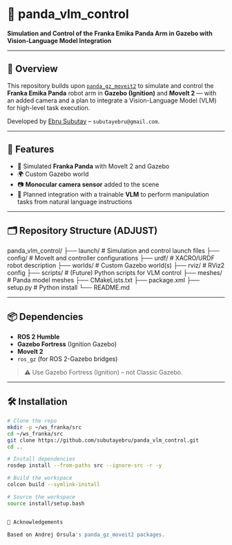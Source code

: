 # 🐼 panda_vlm_control

**Simulation and Control of the Franka Emika Panda Arm in Gazebo with Vision-Language Model Integration**

---

## 🧠 Overview

This repository builds upon [`panda_gz_moveit2`](https://github.com/AndrejOrsula/panda_gz_moveit2) to simulate and control the **Franka Emika Panda** robot arm in **Gazebo (Ignition)** and **MoveIt 2** — with an added camera and a plan to integrate a Vision-Language Model (VLM) for high-level task execution.

Developed by [Ebru Subutay](https://github.com/subutayebru) – `subutayebru@gmail.com`.

---

## 🚀 Features

- 🐼 Simulated **Franka Panda** with MoveIt 2 and Gazebo
- 🌍 Custom Gazebo world
- 📷 **Monocular camera sensor** added to the scene
- 🧠 Planned integration with a trainable **VLM** to perform manipulation tasks from natural language instructions

---

## 🗂️ Repository Structure  (ADJUST)
panda_vlm_control/
├── launch/ # Simulation and control launch files
├── config/ # MoveIt and controller configurations
├── urdf/ # XACRO/URDF robot description
├── worlds/ # Custom Gazebo world(s)
├── rviz/ # RViz2 config
├── scripts/ # (Future) Python scripts for VLM control
├── meshes/ # Panda model meshes
├── CMakeLists.txt
├── package.xml
├── setup.py # Python install 
└── README.md


---

## 📦 Dependencies

- **ROS 2 Humble**
- **Gazebo Fortress** (Ignition Gazebo)
- **MoveIt 2**
- `ros_gz` (for ROS 2-Gazebo bridges)

> ⚠️ Use Gazebo Fortress (Ignition) – not Classic Gazebo.

---

## 🛠️ Installation

```bash
# Clone the repo
mkdir -p ~/ws_franka/src
cd ~/ws_franka/src
git clone https://github.com/subutayebru/panda_vlm_control.git
cd ..

# Install dependencies
rosdep install --from-paths src --ignore-src -r -y

# Build the workspace
colcon build --symlink-install

# Source the workspace
source install/setup.bash


🙏 Acknowledgements

Based on Andrej Orsula's panda_gz_moveit2 packages.
